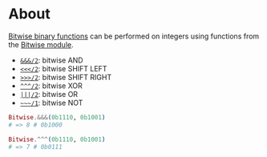 # About

[Bitwise binary functions][bitwise-wiki] can be performed on integers using functions from the [Bitwise module][bitwise-hexdocs].

- [`&&&/2`][bitwise-and]: bitwise AND
- [`<<</2`][bitwise-shift-left]: bitwise SHIFT LEFT
- [`>>>/2`][bitwise-shift-right]: bitwise SHIFT RIGHT
- [`^^^/2`][bitwise-xor]: bitwise XOR
- [`|||/2`][bitwise-or]: bitwise OR
- [`~~~/1`][bitwise-not]: bitwise NOT

```elixir
Bitwise.&&&(0b1110, 0b1001)
# => 8 # 0b1000

Bitwise.^^^(0b1110, 0b1001)
# => 7 # 0b0111
```

[bitwise-hexdocs]: https://hexdocs.pm/elixir/Bitwise.html
[bitwise-wiki]: https://en.wikipedia.org/wiki/Bitwise_operation
[bitwise-and]: https://hexdocs.pm/elixir/Bitwise.html#&&&/2
[bitwise-shift-left]: https://hexdocs.pm/elixir/Bitwise.html#<<</2
[bitwise-shift-right]: https://hexdocs.pm/elixir/Bitwise.html#>>>/2
[bitwise-xor]: https://hexdocs.pm/elixir/Bitwise.html#^^^/2
[bitwise-or]: https://hexdocs.pm/elixir/Bitwise.html#|||/2
[bitwise-not]: https://hexdocs.pm/elixir/Bitwise.html#~~~/2
